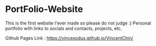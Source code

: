 # PortFolio-Website
This is the first website I'ever made so please do not judge :)
Personal portfolio with links to socials and contacts, projects, etc.

Github Pages Link : https://vincexodus.github.io/VincentChin/
